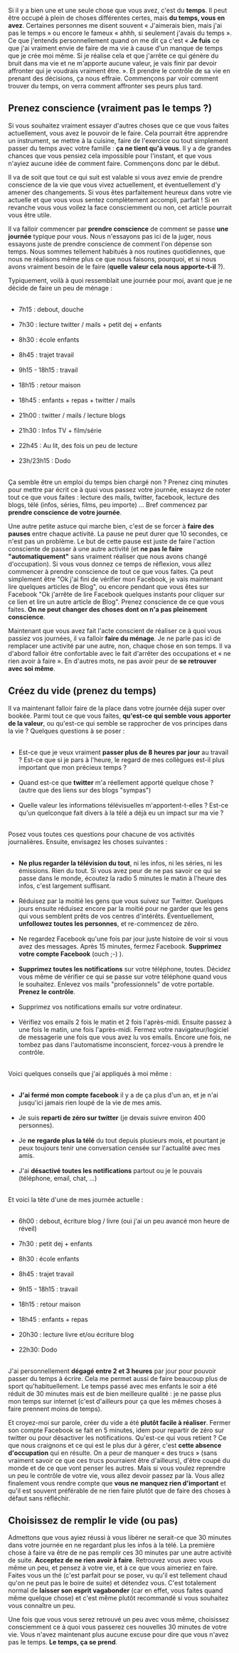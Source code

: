 <!-- 
.. title: J'ai pas le temps : la pire excuse qui soit
.. slug: jai-pas-le-temps-la-pire-excuse-qui-soit
.. date: 2012-10-09 17:00:37+02:00
.. tags: Développement personnel
.. category: 
.. link: 
.. description: 
.. type: text
-->

<p>Si il y a bien une et une seule chose que vous avez, c'est du <strong>temps</strong>. Il peut être occupé à plein de choses différentes certes, mais <strong>du temps, vous en avez</strong>. Certaines personnes me disent souvent « J'aimerais bien, mais j'ai pas le temps » ou encore le fameux « ahhh, si seulement j'avais du temps ». Ce que j'entends personnellement quand on me dit ça c'est « <strong>Je fuis</strong> ce que j'ai vraiment envie de faire de ma vie à cause d'un manque de temps que je crée moi même. Si je réalise cela et que j'arrête ce qui génère du bruit dans ma vie et ne m'apporte aucune valeur, je vais finir par devoir affronter qui je voudrais vraiment être. ». Et prendre le contrôle de sa vie en prenant des décisions, ça nous effraie. Commençons par voir comment trouver du temps, on verra comment affronter ses peurs plus tard.</p>
<!-- TEASER_END -->
<p><h2>Prenez conscience (vraiment pas le temps ?)</h2></p>

<p>Si vous souhaitez vraiment essayer d'autres choses que ce que vous faites actuellement, vous avez le pouvoir de le faire. Cela pourrait être apprendre un instrument, se mettre à la cuisine, faire de l'exercice ou tout simplement passer du temps avec votre famille : <strong>ça ne tient qu'à vous</strong>. Il y a de grandes chances que vous pensiez cela impossible pour l'instant, et que vous n'ayiez aucune idée de comment faire. Commençons donc par le début.</p>

<p>Il va de soit que tout ce qui suit est valable si vous avez envie de prendre conscience de la vie que vous vivez actuellement, et éventuellement d'y amener des changements. Si vous êtes parfaitement heureux dans votre vie actuelle et que vous vous sentez complètement accompli, parfait ! Si en revanche vous vous voilez la face consciemment ou non, cet article pourrait vous être utile.</p>

<p>Il va falloir commencer par <strong>prendre conscience</strong> de comment se passe <strong>une journée</strong> typique pour vous. Nous n'essayons pas ici de la juger, nous essayons juste de prendre conscience de comment l'on dépense son temps. Nous sommes tellement habitués à nos routines quotidiennes, que nous ne réalisons même plus ce que nous faisons, pourquoi, et si nous avons vraiment besoin de le faire (<strong>quelle valeur cela nous apporte-t-il</strong> ?).</p>

<p>Typiquement, voilà à quoi ressemblait une journée pour moi, avant que je ne décide de faire un peu de ménage :</p>

<p><ul><br /><li>7h15 : debout, douche</li><br /><li>7h30 : lecture twitter / mails + petit dej + enfants</li><br /><li>8h30 : école enfants</li><br /><li>8h45 : trajet travail</li><br /><li>9h15 - 18h15 : travail</li><br /><li>18h15 : retour maison</li><br /><li>18h45 : enfants + repas + twitter / mails</li><br /><li>21h00 : twitter / mails / lecture blogs</li><br /><li>21h30 : Infos TV + film/série</li><br /><li>22h45 : Au lit, des fois un peu de lecture</li><br /><li>23h/23h15 : Dodo</li><br /></ul></p>

<p>Ça semble être un emploi du temps bien chargé non ? Prenez cinq minutes pour mettre par écrit ce à quoi vous passez votre journée, essayez de noter tout ce que vous faites : lecture des mails, twitter, facebook, lecture des blogs, télé (infos, séries, films, peu importe) … Bref commencez par <strong>prendre conscience de votre journée</strong>.</p>

<p>Une autre petite astuce qui marche bien, c'est de se forcer à <strong>faire des pauses</strong> entre chaque activité. La pause ne peut durer que 10 secondes, ce n'est pas un problème. Le but de cette pause est juste de faire l'action consciente de passer à une autre activité (et <strong>ne pas le faire "automatiquement"</strong> sans vraiment réaliser que nous avons changé d'occupation). Si vous vous donnez ce temps de réflexion, vous allez commencer à prendre conscience de tout ce que vous faites. Ça peut simplement être "Ok j'ai fini de vérifier mon Facebook, je vais maintenant lire quelques articles de Blog", ou encore pendant que vous êtes sur Facebook "Ok j'arrête de lire Facebook quelques instants pour cliquer sur ce lien et lire un autre article de Blog". Prenez conscience de ce que vous faites. <strong>On ne peut changer des choses dont on n'a pas pleinement conscience</strong>.</p>

<p>Maintenant que vous avez fait l'acte conscient de réaliser ce à quoi vous passiez vos journées, il va falloir <strong>faire du ménage</strong>. Je ne parle pas ici de remplacer une activité par une autre, non, chaque chose en son temps. Il va d'abord falloir être confortable avec le fait d'arrêter des occupations et « ne rien avoir à faire ». En d'autres mots, ne pas avoir peur de <strong>se retrouver avec soi même</strong>.</p>

<p><h2>Créez du vide (prenez du temps)</h2></p>

<p>Il va maintenant falloir faire de la place dans votre journée déjà super over bookée. Parmi tout ce que vous faites, <strong>qu'est-ce qui semble vous apporter de la valeur</strong>, ou qu'est-ce qui semble se rapprocher de vos principes dans la vie ? Quelques questions à se poser :</p>

<p><ul><br /><li>Est-ce que je veux vraiment <strong>passer plus de 8 heures par jour</strong> au travail ? Est-ce que si je pars à l'heure, le regard de mes collègues est-il plus important que mon précieux temps ?</li><br /><li>Quand est-ce que <strong>twitter</strong> m'a réellement apporté quelque chose ? (autre que des liens sur des blogs "sympas")</li><br /><li>Quelle valeur les informations télévisuelles m'apportent-t-elles ? Est-ce qu'un quelconque fait divers à la télé a déjà eu un impact sur ma vie ?</li><br /></ul></p>

<p>Posez vous toutes ces questions pour chacune de vos activités journalières. Ensuite, envisagez les choses suivantes :</p>

<p><ul><br /><li><strong>Ne plus regarder la télévision du tout</strong>, ni les infos, ni les séries, ni les émissions. Rien du tout. Si vous avez peur de ne pas savoir ce qui se passe dans le monde, écoutez la radio 5 minutes le matin à l'heure des infos, c'est largement suffisant.</li><br /><li>Réduisez par la moitié les gens que vous suivez sur Twitter. Quelques jours ensuite réduisez encore par la moitié pour ne garder que les gens qui vous semblent prêts de vos centres d'intérêts. Éventuellement, <strong>unfollowez toutes les personnes</strong>, et re-commencez de zéro.</li><br /><li>Ne regardez Facebook qu'une fois par jour juste histoire de voir si vous avez des messages. Après 15 minutes, fermez Facebook. <strong>Supprimez votre compte Facebook</strong> (ouch ;-) ).</li><br /><li><strong>Supprimez toutes les notifications</strong> sur votre téléphone, toutes. Décidez vous même de vérifier ce qui se passe sur votre téléphone quand vous le souhaitez. Enlevez vos mails "professionnels" de votre portable. <strong>Prenez le contrôle</strong>.</li><br /><li>Supprimez vos notifications emails sur votre ordinateur.</li><br /><li>Vérifiez vos emails 2 fois le matin et 2 fois l'après-midi. Ensuite passez à une fois le matin, une fois l'après-midi. Fermez votre navigateur/logiciel de messagerie une fois que vous avez lu vos emails. Encore une fois, ne tombez pas dans l'automatisme inconscient, forcez-vous à prendre le contrôle.</li><br /></ul></p>

<p>Voici quelques conseils que j'ai appliqués à moi même :</p>

<p><ul><br /><li><strong>J'ai fermé mon compte facebook</strong> il y a de ça plus d'un an, et je n'ai jusqu'ici jamais rien loupé de la vie de mes amis.</li><br /><li>Je suis <strong>reparti de zéro sur twitter</strong> (je devais suivre environ 400 personnes).</li><br /><li>Je <strong>ne regarde plus la télé</strong> du tout depuis plusieurs mois, et pourtant je peux toujours tenir une conversation censée sur l'actualité avec mes amis.</li><br /><li>J'ai <strong>désactivé toutes les notifications</strong> partout ou je le pouvais (téléphone, email, chat, ...)</li><br /></ul></p>

<p>Et voici la tête d'une de mes journée actuelle :</p>

<p><ul><br /><li>6h00 : debout, écriture blog / livre (oui j'ai un peu avancé mon heure de réveil)</li><br /><li>7h30 : petit dej + enfants</li><br /><li>8h30 : école enfants</li><br /><li>8h45 : trajet travail</li><br /><li>9h15 - 18h15 : travail</li><br /><li>18h15 : retour maison</li><br /><li>18h45 : enfants + repas</li><br /><li>20h30 : lecture livre et/ou écriture blog</li><br /><li>22h30: Dodo</li><br /></ul></p>

<p>J'ai personnellement <strong>dégagé entre 2 et 3 heures</strong> par jour pour pouvoir passer du temps à écrire. Cela me permet aussi de faire beaucoup plus de sport qu'habituellement. Le temps passé avec mes enfants le soir a été réduit de 30 minutes mais est de bien meilleure qualité : je ne passe plus mon temps sur internet (c'est d'ailleurs pour ça que les mêmes choses à faire prennent moins de temps).</p>

<p>Et croyez-moi sur parole, créer du vide a été <strong>plutôt facile à réaliser</strong>. Fermer son compte Facebook se fait en 5 minutes, idem pour repartir de zéro sur twitter ou pour désactiver les notifications. Qu'est-ce qui vous retient ? Ce que nous craignons et ce qui est le plus dur à gérer, c'est <strong>cette absence d'occupation</strong> qui en résulte. On a peur de manquer « des trucs » (sans vraiment savoir ce que ces trucs pourraient être d'ailleurs), d'être coupé du monde et de ce que vont penser les autres. Mais si vous voulez reprendre un peu le contrôle de votre vie, vous allez devoir passez par là. Vous allez finalement vous rendre compte que <strong>vous ne manquez rien d'important</strong> et qu'il est souvent préférable de ne rien faire plutôt que de faire des choses à défaut sans réfléchir.</p>

<p><h2>Choisissez de remplir le vide (ou pas)</h2></p>

<p>Admettons que vous ayiez réussi à vous libérer ne serait-ce que 30 minutes dans votre journée en ne regardant plus les infos à la télé. La première chose à faire va être de ne pas remplir ces 30 minutes par une autre activité de suite. <strong>Acceptez de ne rien avoir à faire</strong>. Retrouvez vous avec vous même un peu, et pensez à votre vie, et à ce que vous aimeriez en faire. Faites vous un thé (c'est parfait pour se poser, vu qu'il est tellement chaud qu'on ne peut pas le boire de suite) et détendez vous. C'est totalement normal de <strong>laisser son esprit vagabonder</strong> (car en effet, vous faites quand même quelque chose) et c'est même plutôt recommandé si vous souhaitez vous connaître un peu.</p>

<p>Une fois que vous vous serez retrouvé un peu avec vous même, choisissez consciemment ce à quoi vous passerez ces nouvelles 30 minutes de votre vie. Vous n'avez maintenant plus aucune excuse pour dire que vous n'avez pas le temps. <strong>Le temps, ça se prend</strong>.</p>
